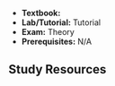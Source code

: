 - **Textbook:** 
- **Lab/Tutorial:** Tutorial
- **Exam:** Theory
- **Prerequisites:** N/A

## Study Resources
